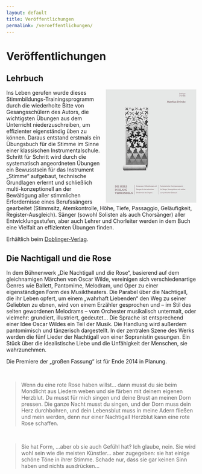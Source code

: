 ```yaml
---
layout: default
title: Veröffentlichungen
permalink: /veroeffentlichungen/
---
```


Veröffentlichungen
==================


Lehrbuch
--------

<a href="/assets/buch-gross.bmp"><img style="float:right; margin-left: 1em;" src="/assets/buch.png"></a>
Ins Leben gerufen wurde dieses Stimmbildungs-Trainingsprogramm durch die wiederholte Bitte von Gesangsschülern des Autors, die wichtigsten Übungen aus dem Unterricht niederzuschreiben, um effizienter eigenständig üben zu können. Daraus entstand erstmals ein Übungsbuch für die Stimme im Sinne einer klassischen Instrumentalschule. Schritt für Schritt wird durch die systematisch angeordneten Übungen ein Bewusstsein für das Instrument „Stimme“ aufgebaut, technische Grundlagen erlernt und schließlich multi-konzeptionell an der Bewältigung aller stimmlichen Erfordernisse eines Berufssängers gearbeitet (Stimmsitz, Atemkontrolle, Höhe, Tiefe, Passaggio, Geläufigkeit, Register-Ausgleich). Sänger (sowohl Solisten als auch Chorsänger) aller Entwicklungsstufen, aber auch Lehrer und Chorleiter werden in dem Buch eine Vielfalt an effizienten Übungen finden.

Erhältlich beim [Doblinger-Verlag](http://www.doblinger.at/Die_Seele_in_Klang_verwandeln.pid.07-00655.htm).


Die Nachtigall und die Rose
---------------------------

In dem Bühnenwerk „Die Nachtigall und die Rose“, basierend auf dem gleichnamigen Märchen von Oscar Wilde, vereinigen sich verschiedenartige Genres wie Ballett, Pantomime, Melodram, und Oper zu einer eigenständigen Form des Musiktheaters. Die Parabel über die Nachtigall, die ihr Leben opfert, um einem „wahrhaft Liebenden“ den Weg zu seiner Geliebten zu ebnen, wird von einem Erzähler gesprochen und – im Stil des selten gewordenen Melodrams – vom Orchester musikalisch untermalt, oder vielmehr: grundiert, illustriert, gedeutet... Die Sprache ist entsprechend einer Idee Oscar Wildes ein Teil der Musik. Die Handlung wird außerdem pantomimisch und tänzerisch dargestellt. In der zentralen Szene des Werks werden die fünf Lieder der Nachtigall von einer Sopranistin gesungen. Ein Stück über die idealistische Liebe und die Unfähigkeit der Menschen, sie wahrzunehmen.

Die Premiere der „großen Fassung“ ist für Ende 2014 in Planung.

<br />

> Wenn du eine rote Rose haben willst... dann musst du sie beim Mondlicht aus Liedern weben und sie färben mit deinem eigenen Herzblut. Du musst für mich singen und deine Brust an meinen Dorn pressen. Die ganze Nacht musst du singen, und der Dorn muss dein Herz durchbohren, und dein Lebensblut muss in meine Adern fließen und mein werden, denn nur einer Nachtigall Herzblut kann eine rote Rose schaffen.

<br />

> Sie hat Form, ...aber ob sie auch Gefühl hat? Ich glaube, nein. Sie wird wohl sein wie die meisten Künstler... aber zugegeben: sie hat einige schöne Töne in ihrer Stimme. Schade nur, dass sie gar keinen Sinn haben und nichts ausdrücken...
